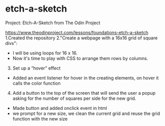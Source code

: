 # etch-a-sketch
Project: Etch-A-Sketch from The Odin Project


https://www.theodinproject.com/lessons/foundations-etch-a-sketch
1.Created the repository 
2."Create a webpage with a 16x16 grid of square divs":
- I will be using loops for 16 x 16. 
- Now it's time to play with CSS to arrange them rows by columns. 
3. Set up a “hover” effect 
- Added an event listener for hover in the creating elements, on hover it calls the color function
4. Add a button to the top of the screen that will send the user a popup asking for the number of squares per side for the new grid.
- Made button and added onclick event in html 
- we prompt for a new size, we clean the current grid and reuse the grid function with the new size

